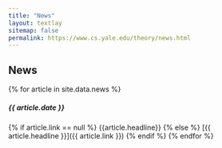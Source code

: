 ```yaml
---
title: "News"
layout: textlay
sitemap: false
permalink: https://www.cs.yale.edu/theory/news.html
---
```


## News

<div class="jumbotron">

{% for article in site.data.news %}
<h5>{{ article.date }}</h5>
<!-- <a href={{ article.link }}>{{ article.headline }}</a> -->
{% if article.link == null %}
{{article.headline}}
{% else %}
[{{ article.headline }}]({{ article.link }})
{% endif %}
{% endfor %}
</div>
